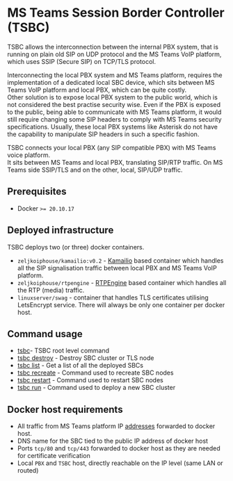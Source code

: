 # MS Teams Session Border Controller (TSBC)

TSBC allows the interconnection between the internal PBX system, that is running on plain old SIP on UDP protocol 
and the MS Teams VoIP platform, which uses SSIP (Secure SIP) on TCP/TLS protocol.

Interconnecting the local PBX system and MS Teams platform, requires the implementation of a dedicated local 
SBC device, which sits between MS Teams VoIP platform and local PBX, which can be quite costly.    
Other solution is to expose local PBX system to the public world, which is not considered the best practise 
security wise. Even if the PBX is exposed to the public, being able to communicate with MS Teams platform, 
it would still require changing some SIP headers to comply with MS Teams security specifications. 
Usually, these local PBX systems like Asterisk do not have the capability to manipulate SIP headers in such 
a specific fashion.

TSBC connects your local PBX (any SIP compatible PBX) with MS Teams voice platform.  
It sits between MS Teams and local PBX, translating SIP/RTP traffic. On MS Teams side SSIP/TLS and on the 
other, local, SIP/UDP traffic.

## Prerequisites

* Docker `>= 20.10.17`

## Deployed infrastructure

TSBC deploys two (or three) docker containers.   
* `zeljkoiphouse/kamailio:v0.2` - [Kamailio](https://www.kamailio.org/w/) based container which handles
  all the SIP signalisation traffic between local PBX and MS Teams VoIP platform.
* `zeljkoiphouse/rtpengine` - [RTPEngine](https://github.com/sipwise/rtpengine) based container which handles 
  all the RTP (media) traffic.
* `linuxserver/swag` - container that handles TLS certificates utilising LetsEncrypt service.
  There will always be only one container per docker host.


## Command usage

* [tsbc](docs/cmd_usage/tsbc.md)- TSBC root level command
* [tsbc destroy](docs/cmd_usage/tsbc_destroy.md)	 - Destroy SBC cluster or TLS node
* [tsbc list](docs/cmd_usage/tsbc_list.md)	 - Get a list of all the deployed SBCs
* [tsbc recreate](docs/cmd_usage/tsbc_recreate.md)	 - Command used to recreate SBC nodes
* [tsbc restart](docs/cmd_usage/tsbc_restart.md)	 - Command used to restart SBC nodes
* [tsbc run](docs/cmd_usage/tsbc_run.md)	 - Command used to deploy a new SBC cluster

## Docker host requirements
* All traffic from MS Teams platform IP 
[addresses](https://learn.microsoft.com/en-us/microsoftteams/direct-routing-plan#microsoft-365-office-365-and-office-365-gcc-environments) 
forwarded to docker host.
* DNS name for the SBC tied to the public IP address of docker host
* Ports `tcp/80` and `tcp/443` forwarded to docker host as they are needed for certificate verification  
* Local `PBX` and `TSBC` host, directly reachable on the IP level (same LAN or routed) 

